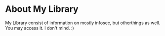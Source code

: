 # About My Library

My Library consist of information on mostly infosec, but otherthings as well. You may access it. I don't mind. :)
